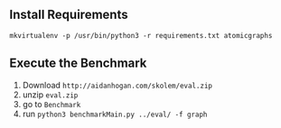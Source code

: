 
## Install Requirements

    mkvirtualenv -p /usr/bin/python3 -r requirements.txt atomicgraphs

## Execute the Benchmark

1. Download `http://aidanhogan.com/skolem/eval.zip`
2. unzip `eval.zip`
3. go to `Benchmark`
4. run `python3 benchmarkMain.py ../eval/ -f graph`
